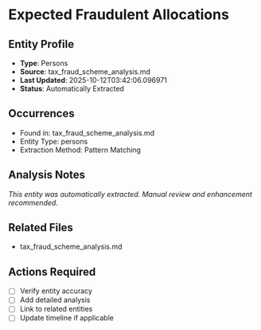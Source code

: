 # Expected Fraudulent Allocations

## Entity Profile
- **Type**: Persons
- **Source**: tax_fraud_scheme_analysis.md
- **Last Updated**: 2025-10-12T03:42:06.096971
- **Status**: Automatically Extracted

## Occurrences
- Found in: tax_fraud_scheme_analysis.md
- Entity Type: persons
- Extraction Method: Pattern Matching

## Analysis Notes
*This entity was automatically extracted. Manual review and enhancement recommended.*

## Related Files
- tax_fraud_scheme_analysis.md

## Actions Required
- [ ] Verify entity accuracy
- [ ] Add detailed analysis
- [ ] Link to related entities
- [ ] Update timeline if applicable
